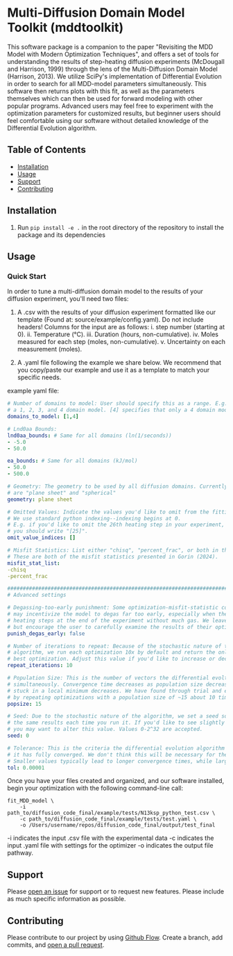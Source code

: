 # Multi-Diffusion Domain Model Toolkit (mddtoolkit) 

This software package is a companion to the paper "Revisiting the MDD Model with Modern Optimization Techniques", and offers a set of tools for understanding the results of step-heating diffusion experiments (McDougall and Harrison, 1999) through the lens of the Multi-Diffusion Domain Model (Harrison, 2013). We utilize SciPy's implementation of Differential Evolution in order to search for all MDD-model parameters simultaneously. This software then returns plots with this fit, as well as the parameters themselves which can then be used for forward modeling with other popular programs. Advanced users may feel free to experiment with the optimization parameters for customized results, but beginner users should feel comfortable using our software without detailed knowledge of the Differential Evolution algorithm.
## Table of Contents

- [Installation](#installation)
- [Usage](#usage)
- [Support](#support)
- [Contributing](#contributing)

## Installation

1. Run `pip install -e .` in the root directory of the repository to install the package and its dependencies

## Usage
### Quick Start

In order to tune a multi-diffusion domain model to the results of your diffusion experiment, you'll need two files:
1. A .csv with the results of your diffusion experiment formatted like our template (Found at: source/example/config.yaml). Do not include headers! Columns for the input are as follows: i. step number (starting at 0). ii. Temperature (°C). iii. Duration (hours, non-cumulative). iv. Moles measured for each step (moles, non-cumulative). v. Uncertainty on each measurement (moles). 


2. A .yaml file following the example we share below. We recommend that you copy/paste our example and use it as a template to match your specific needs.

example yaml file:
```yaml
# Number of domains to model: User should specify this as a range. E.g. [1,8] means to fit
# a 1, 2, 3, and 4 domain model. [4] specifies that only a 4 domain model is fit.
domains_to_model: [1,4] 

# Lnd0aa Bounds: 
lnd0aa_bounds: # Same for all domains (ln(1/seconds))
- -5.0
- 50.0

ea_bounds: # Same for all domains (kJ/mol)
- 50.0
- 500.0

# Geometry: The geometry to be used by all diffusion domains. Currently-supported options 
# are "plane sheet" and "spherical"
geometry: plane sheet

# Omitted Values: Indicate the values you'd like to omit from the fitting exercise. 
# We use standard python indexing--indexing begins at 0. 
# E.g. if you'd like to omit the 26th heating step in your experiment,
# you should write "[25]".
omit_value_indices: []

# Misfit Statistics: List either "chisq", "percent_frac", or both in the manner shown below. 
# These are both of the misfit statistics presented in Gorin (2024).
misfit_stat_list:
-chisq 
-percent_frac 

##################################################################################
# Advanced settings

# Degassing-too-early punishment: Some optimization-misfit-statistic combinations 
# may incentivize the model to degas far too early, especially when there are many 
# heating steps at the end of the experiment without much gas. We leave this off by default,
# but encourage the user to carefully examine the results of their optimzations.
punish_degas_early: false

# Number of iterations to repeat: Because of the stochastic nature of the differential evolution
# algorithm, we run each optimization 10x by default and return the only the results from the
# best optimization. Adjust this value if you'd like to increase or decrease this number
repeat_iterations: 10

# Population Size: This is the number of vectors the differential evoltion algorithm attempts to improve
# simultaneously. Convergence time decreases as population size decreases, but the likelihood of getting 
# stuck in a local minimum decreases. We have found through trial and error that we produce the best results
# by repeating optimizations with a population size of ~15 about 10 times instead of making this number higher.
popsize: 15

# Seed: Due to the stochastic nature of the algorithm, we set a seed so that you are returned
# the same results each time you run it. If you'd like to see slightly different results,
# you may want to alter this value. Values 0-2^32 are accepted.
seed: 0

# Tolerance: This is the criteria the differential evolution algorithm uses to determine when
# it has fully converged. We don't think this will be necessary for the average user to adjust.
# Smaller values typically lead to longer convergence times, while larger values lead to shorter times.
tol: 0.00001
```

Once you have your files created and organized, and our software installed, begin your optimization with the following command-line call:
```
fit_MDD_model \
    -i path_to/diffusion_code_final/example/tests/N13ksp_python_test.csv \
    -c path_to/diffusion_code_final/example/tests/test.yaml \
    -o /Users/username/repos/diffusion_code_final/output/test_final
```
 
-i indicates the input .csv file with the experimental data
-c indicates the input .yaml file with settings for the optimizer
-o indicates the output file pathway.




## Support

Please [open an issue](https://github.com/dgorin1/diffusion_code_final/issues/new) for support or to request new features. Please include as much specific information as possible.

## Contributing

Please contribute to our project by using [Github Flow](https://guides.github.com/introduction/flow/). Create a branch, add commits, and [open a pull request](https://github.com/dgorin1/diffusion_code_final/compare/).
